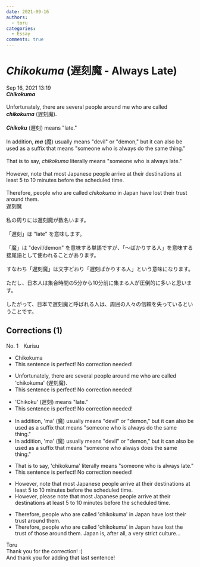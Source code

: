 ```yaml
---
date: 2021-09-16
authors:
  - toru
categories:
  - Essay
comments: true
---
```


# <strong><em>Chikokuma</strong></em> (遅刻魔 - Always Late)
<div class="date">Sep 16, 2021 13:19</div>
<div id="post"><div id="body_show_ori">
<strong><em>Chikokuma</strong></em><br/><br/>Unfortunately, there are several people around me who are called <strong><em>chikokuma</em></strong> (遅刻魔).<br/><br/><strong><em>Chikoku</em></strong> (遅刻) means "late."<br/><br/>In addition, <strong><em>ma</em></strong> (魔) usually means "devil" or "demon," but it can also be used as a suffix that means "someone who is always do the same thing."<br/><br/>That is to say, <em>chikokuma</em> literally means "someone who is always late."<br/><br/>However, note that most Japanese people arrive at their destinations at least 5 to 10 minutes before the scheduled time.<br/><br/>Therefore, people who are called <em>chikokuma</em> in Japan have lost their trust around them.
</div></div>

<!-- more -->

<div id="post_ja"><div id="body_show_mo">
遅刻魔<br/><br/>私の周りには遅刻魔が数名います。<br/><br/>「遅刻」は "late" を意味します。<br/><br/>「魔」は "devil/demon" を意味する単語ですが、「～ばかりする人」を意味する接尾語として使われることがあります。<br/><br/>すなわち「遅刻魔」は文字どおり「遅刻ばかりする人」という意味になります。<br/><br/>ただし、日本人は集合時間の5分から10分前に集まる人が圧倒的に多いと思います。<br/><br/>したがって、日本で遅刻魔と呼ばれる人は、周囲の人々の信頼を失っているということです。
</div></div>

## Corrections (1)
<div id="block"><div class="first_name"> No. 1　<span class="just_name">Kurisu</span></div><div id="block2">
<ul class="correction_field">
<li class="incorrect">Chikokuma</li>
<li class="corrected perfect">This sentence is perfect! No correction needed!</li>
</ul>
<ul class="correction_field">
<li class="incorrect">Unfortunately, there are several people around me who are called 'chikokuma' (遅刻魔).</li>
<li class="corrected perfect">This sentence is perfect! No correction needed!</li>
</ul>
<ul class="correction_field">
<li class="incorrect">'Chikoku' (遅刻) means "late."</li>
<li class="corrected perfect">This sentence is perfect! No correction needed!</li>
</ul>
<ul class="correction_field">
<li class="incorrect">In addition, 'ma' (魔) usually means "devil" or "demon," but it can also be used as a suffix that means "someone who is always do the same thing."</li>
<li class="corrected correct">
In addition, 'ma' (魔) usually means "devil" or "demon," but it can also be used as a suffix that means "someone who always does the same thing."
</li>
</ul>
<ul class="correction_field">
<li class="incorrect">That is to say, 'chikokuma' literally means "someone who is always late."</li>
<li class="corrected perfect">This sentence is perfect! No correction needed!</li>
</ul>
<ul class="correction_field">
<li class="incorrect">However, note that most Japanese people arrive at their destinations at least 5 to 10 minutes before the scheduled time.</li>
<li class="corrected correct">
However, please note that most Japanese people arrive at their destinations at least 5 to 10 minutes before the scheduled time.
</li>
</ul>
<ul class="correction_field">
<li class="incorrect">Therefore, people who are called 'chikokuma' in Japan have lost their trust around them.</li>
<li class="corrected correct">
Therefore, people who are called 'chikokuma' in Japan have lost the trust of those around them. Japan is, after all, a very strict culture...
</li>
</ul>
</div><div class="name"><span class="just_name">Toru</span><br>
Thank you for the correction! :)<br/>And thank you for adding that last sentence!
</div>
</div>

